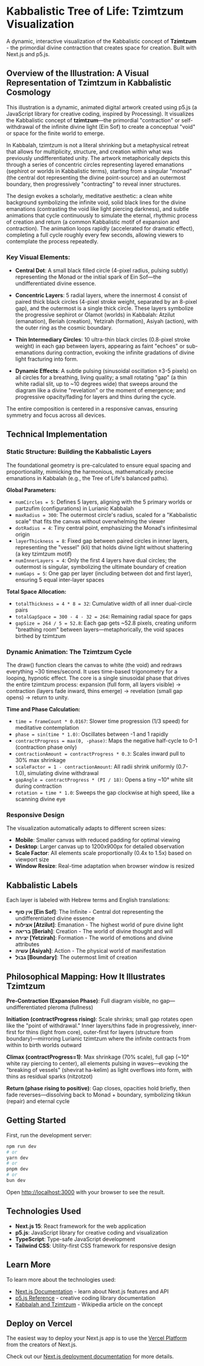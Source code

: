 # Kabbalistic Tree of Life: Tzimtzum Visualization

A dynamic, interactive visualization of the Kabbalistic concept of **Tzimtzum** - the primordial divine contraction that creates space for creation. Built with Next.js and p5.js.

## Overview of the Illustration: A Visual Representation of Tzimtzum in Kabbalistic Cosmology

This illustration is a dynamic, animated digital artwork created using p5.js (a JavaScript library for creative coding, inspired by Processing). It visualizes the Kabbalistic concept of **tzimtzum**—the primordial "contraction" or self-withdrawal of the infinite divine light (Ein Sof) to create a conceptual "void" or space for the finite world to emerge. 

In Kabbalah, tzimtzum is not a literal shrinking but a metaphysical retreat that allows for multiplicity, structure, and creation within what was previously undifferentiated unity. The artwork metaphorically depicts this through a series of concentric circles representing layered emanations (sephirot or worlds in Kabbalistic terms), starting from a singular "monad" (the central dot representing the divine point-source) and an outermost boundary, then progressively "contracting" to reveal inner structures.

The design evokes a scholarly, meditative aesthetic: a clean white background symbolizing the infinite void, solid black lines for the divine emanations (contrasting the void like light piercing darkness), and subtle animations that cycle continuously to simulate the eternal, rhythmic process of creation and return (a common Kabbalistic motif of expansion and contraction). The animation loops rapidly (accelerated for dramatic effect), completing a full cycle roughly every few seconds, allowing viewers to contemplate the process repeatedly.

### Key Visual Elements:

- **Central Dot**: A small black filled circle (4-pixel radius, pulsing subtly) representing the Monad or the initial spark of Ein Sof—the undifferentiated divine essence.

- **Concentric Layers**: 5 radial layers, where the innermost 4 consist of paired thick black circles (4-pixel stroke weight, separated by an 8-pixel gap), and the outermost is a single thick circle. These layers symbolize the progressive sephirot or Olamot (worlds) in Kabbalah: Atzilut (emanation), Beriah (creation), Yetzirah (formation), Asiyah (action), with the outer ring as the cosmic boundary.

- **Thin Intermediary Circles**: 10 ultra-thin black circles (0.8-pixel stroke weight) in each gap between layers, appearing as faint "echoes" or sub-emanations during contraction, evoking the infinite gradations of divine light fracturing into form.

- **Dynamic Effects**: A subtle pulsing (sinusoidal oscillation ±3-5 pixels) on all circles for a breathing, living quality; a small rotating "gap" (a thin white radial slit, up to ~10 degrees wide) that sweeps around the diagram like a divine "revelation" or the moment of emergence; and progressive opacity/fading for layers and thins during the cycle.

The entire composition is centered in a responsive canvas, ensuring symmetry and focus across all devices.

## Technical Implementation

### Static Structure: Building the Kabbalistic Layers

The foundational geometry is pre-calculated to ensure equal spacing and proportionality, mimicking the harmonious, mathematically precise emanations in Kabbalah (e.g., the Tree of Life's balanced paths).

**Global Parameters:**
- `numCircles = 5`: Defines 5 layers, aligning with the 5 primary worlds or partzufim (configurations) in Lurianic Kabbalah
- `maxRadius = 300`: The outermost circle's radius, scaled for a "Kabbalistic scale" that fits the canvas without overwhelming the viewer
- `dotRadius = 4`: Tiny central point, emphasizing the Monad's infinitesimal origin
- `layerThickness = 8`: Fixed gap between paired circles in inner layers, representing the "vessel" (kli) that holds divine light without shattering (a key tzimtzum motif)
- `numInnerLayers = 4`: Only the first 4 layers have dual circles; the outermost is singular, symbolizing the ultimate boundary of creation
- `numGaps = 5`: One gap per layer (including between dot and first layer), ensuring 5 equal inter-layer spaces

**Total Space Allocation:**
- `totalThickness = 4 * 8 = 32`: Cumulative width of all inner dual-circle pairs
- `totalGapSpace = 300 - 4 - 32 = 264`: Remaining radial space for gaps
- `gapSize = 264 / 5 = 52.8`: Each gap gets ~52.8 pixels, creating uniform "breathing room" between layers—metaphorically, the void spaces birthed by tzimtzum

### Dynamic Animation: The Tzimtzum Cycle

The draw() function clears the canvas to white (the void) and redraws everything ~30 times/second. It uses time-based trigonometry for a looping, hypnotic effect. The core is a single sinusoidal phase that drives the entire tzimtzum process: expansion (full form, all layers visible) → contraction (layers fade inward, thins emerge) → revelation (small gap opens) → return to unity.

**Time and Phase Calculation:**
- `time = frameCount * 0.0167`: Slower time progression (1/3 speed) for meditative contemplation
- `phase = sin(time * 1.0)`: Oscillates between -1 and 1 rapidly
- `contractProgress = max(0, -phase)`: Maps the negative half-cycle to 0-1 (contraction phase only)
- `contractionAmount = contractProgress * 0.3`: Scales inward pull to 30% max shrinkage
- `scaleFactor = 1 - contractionAmount`: All radii shrink uniformly (0.7-1.0), simulating divine withdrawal
- `gapAngle = contractProgress * (PI / 18)`: Opens a tiny ~10° white slit during contraction
- `rotation = time * 1.0`: Sweeps the gap clockwise at high speed, like a scanning divine eye

### Responsive Design

The visualization automatically adapts to different screen sizes:
- **Mobile**: Smaller canvas with reduced padding for optimal viewing
- **Desktop**: Larger canvas up to 1200x900px for detailed observation
- **Scale Factor**: All elements scale proportionally (0.4x to 1.5x) based on viewport size
- **Window Resize**: Real-time adaptation when browser window is resized

## Kabbalistic Labels

Each layer is labeled with Hebrew terms and English translations:

- **אין סוף [Ein Sof]**: The Infinite - Central dot representing the undifferentiated divine essence
- **אצילות [Atzilut]**: Emanation - The highest world of pure divine light
- **בריאה [Beriah]**: Creation - The world of divine thought and will
- **יצירה [Yetzirah]**: Formation - The world of emotions and divine attributes
- **עשיה [Asiyah]**: Action - The physical world of manifestation
- **גבול [Boundary]**: The outermost limit of creation

## Philosophical Mapping: How It Illustrates Tzimtzum

**Pre-Contraction (Expansion Phase)**: Full diagram visible, no gap—undifferentiated pleroma (fullness)

**Initiation (contractProgress rising)**: Scale shrinks; small gap rotates open like the "point of withdrawal." Inner layers/thins fade in progressively, inner-first for thins (light from core), outer-first for layers (structure from boundary)—mirroring Lurianic tzimtzum where the infinite contracts from within to birth worlds outward

**Climax (contractProgress=1)**: Max shrinkage (70% scale), full gap (~10° white ray piercing to center), all elements pulsing in waves—evoking the "breaking of vessels" (shevirat ha-kelim) as light overflows into form, with thins as residual sparks (nitzotzot)

**Return (phase rising to positive)**: Gap closes, opacities hold briefly, then fade reverses—dissolving back to Monad + boundary, symbolizing tikkun (repair) and eternal cycle

## Getting Started

First, run the development server:

```bash
npm run dev
# or
yarn dev
# or
pnpm dev
# or
bun dev
```

Open [http://localhost:3000](http://localhost:3000) with your browser to see the result.

## Technologies Used

- **Next.js 15**: React framework for the web application
- **p5.js**: JavaScript library for creative coding and visualization
- **TypeScript**: Type-safe JavaScript development
- **Tailwind CSS**: Utility-first CSS framework for responsive design

## Learn More

To learn more about the technologies used:

- [Next.js Documentation](https://nextjs.org/docs) - learn about Next.js features and API
- [p5.js Reference](https://p5js.org/reference/) - creative coding library documentation
- [Kabbalah and Tzimtzum](https://en.wikipedia.org/wiki/Tzimtzum) - Wikipedia article on the concept

## Deploy on Vercel

The easiest way to deploy your Next.js app is to use the [Vercel Platform](https://vercel.com/new?utm_medium=default-template&filter=next.js&utm_source=create-next-app&utm_campaign=create-next-app-readme) from the creators of Next.js.

Check out our [Next.js deployment documentation](https://nextjs.org/docs/app/building-your-application/deploying) for more details.